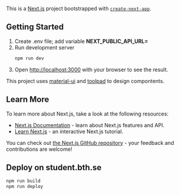 This is a [Next.js](https://nextjs.org) project bootstrapped with [`create-next-app`](https://nextjs.org/docs/app/api-reference/cli/create-next-app).

## Getting Started

1. Create .env file; add variable **NEXT_PUBLIC_API_URL=**
2. Run development server
    ```bash
    npm run dev
    ```
3. Open [http://localhost:3000](http://localhost:3000) with your browser to see the result.

This project uses [material-ui](https://mui.com/material-ui/) and [toolpad](https://mui.com/toolpad/) to design compontents.

## Learn More

To learn more about Next.js, take a look at the following resources:

- [Next.js Documentation](https://nextjs.org/docs) - learn about Next.js features and API.
- [Learn Next.js](https://nextjs.org/learn) - an interactive Next.js tutorial.

You can check out [the Next.js GitHub repository](https://github.com/vercel/next.js) - your feedback and contributions are welcome!

## Deploy on student.bth.se

```bash
npm run build
npm run deploy
```
